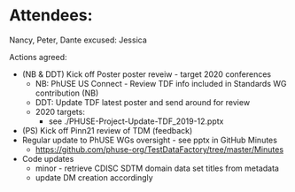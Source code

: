 # Attendees:
Nancy, Peter, Dante
excused:
Jessica

Actions agreed:
* (NB & DDT) Kick off Poster poster reveiw - target 2020 conferences
  * NB: PhUSE US Connect - Review TDF info included in Standards WG contribution (NB)
  * DDT: Update TDF latest poster and send around for review
  * 2020 targets:
    * see ./PHUSE-Project-Update-TDF_2019-12.pptx
* (PS) Kick off Pinn21 review of TDM (feedback)
* Regular update to PhUSE WGs oversight - see pptx in GitHub Minutes
  * https://github.com/phuse-org/TestDataFactory/tree/master/Minutes
* Code updates
  * minor - retrieve CDISC SDTM domain data set titles from metadata
  * update DM creation accordingly
